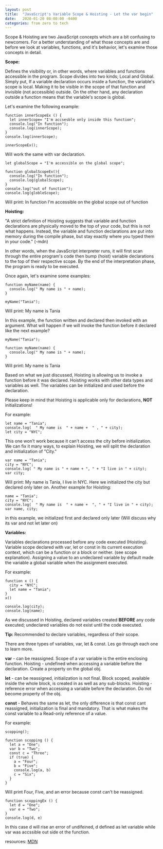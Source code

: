 ```yaml
---
layout: post
title:  "JavaScript's Variable Scope & Hoisting - Let the var begin"
date:   2020-01-20 08:00:00 -0400
categories: from zero to tech
---
```




Scope & Hoisting are two JavaScript concepts which are a bit confusing to newcomers. For a better understanding of what those concepts are and before we look at variables, functions, and it's behavior, let's examine those concepts in detail.

**Scope:**

Defines the visibility or, in other words, where variables and functions accessible in the program. Scope divides into two kinds; Local and Global. Simply put, If a variable declaration occurs inside a function, the variable's scope is local. Making it to be visible in the scope of that function and invisible (not accessible) outside. On the other hand, any declaration outside a function means that the variable's scope is global. 

Let's examine the following example: 
```
function innerScopeEx () {
  let innerScope= "I'm accsesble only inside this function";
  console.log("In function");
  console.log(innerScope);
}
console.log(innerScope);

innerScopeEx(); 
```

Will work the same with var declaration. 

```
let globalScope = "I'm accessible on the global scope";

function globalScopeEx(){
  console.log("In function");
  console.log(globalScope); 
}
console.log("out of function");
console.log(globleScope); 
```
Will print: 
In function
I'm accessible on the global scope
out of function

**Hoisting:**

 "A strict definition of Hoisting suggests that variable and function declarations are physically moved to the top of your code, but this is not what happens. Instead, the variable and function declarations are put into memory during the compile phase, but stay exactly where you typed them in your code." (-mdn)

In other words, when the JavaScript interpreter runs, it will first scan through the entire program's code then bump (hoist) variable declarations to the top of their respective scope. By the end of the interpretation phase, the program is ready to be executed.

Once again, let's examine some examples:
```
function myName(name) {
  console.log(" My name is " + name);
}

myName("Tania"); 
```
Will print: My name is Tania

In this example, the function written and declared then invoked with an argument. What will happen if we will invoke the function before it declared like the next example? 

```
myName("Tania");

function myName(name) {
  console.log(" My name is " + name);
}
```
Will print: My name is Tania

Based on what we just discussed, Hoisting is allowing us to invoke a function before it was declared. 
Hoisting works with other data types and variables as well. 
The variables can be initialized and used before the declaration.

Please keep in mind that Hoisting is applicable only for declarations, **NOT** initializations!

For example: 
```
let name = "Tania";
console.log(  " My name is  " + name +  " , " + city);
let city = "NYC"; 
```
This one won't work because it can't access the city before initialization. We can fix it many ways, to explain Hoisting, we will split the declaration and initialization of "City." 

```
var name = "Tania";
city = "NYC";
console.log( " My name is " + name + ", " + "I live in " + city);
var city; 
```
Will print: My name is Tania, I live in NYC.
Here we initialized the city but declared only later on. 
Another example for Hoisting: 

```
name = "Tania";
city = "NYC"; 
console.log(  " My name is  " + name +  ", " + "I live in " + city);
var name, city;
```
in this example, we initialized first and declared only later (Will discuss why its var and not let later on)

**Variables:**

Variables declarations processed before any code executed (Hoisting). 
Variable scope declared with var, let or const in its current execution context, which can be a function or a block or neither. (see scope explanation). 
Assigning a value to an undeclared variable by default made the variable a global variable when the assignment executed.

For example:
```
function x () {
  city = "NYC";
  let name = "Tania";
}
x()

console.log(city);
console.log(name);
```
As we discussed in Hoisting, declared variables created **BEFORE** any code executed; undeclared variables do not exist until the code executed. 

**Tip:** 
Recommended to declare variables, regardless of their scope. 

There are three types of variables, var, let & const. 
Les go through each one to learn more. 

**var** - can be reassigned. 
    Scope of a var variable is the entire enclosing function.
    Hoisting - undefined when accessing a variable before the declaration. 
    Create a property on the global obj.
    
**let** - can be reassigned, initialization is not final.
    Block scoped, available inside the whole block, is created in as well as any sub-blocks. 
  Hoisting  - reference error when accessing a variable before the declaration.
     Do not become property of the obj.
     
**const** - 
   Behaves the same as let, the only difference is that const cant reassigned, initialization is final and mandatory. That is what makes the const variable to a Read-only reference of a value. 

For example: 
```
scopping();

function scopping () {
  let a = "One";
  var b = "Two";
  const c = "Three";
  if (true) {
    a = "Four";
    b = "Five";
    console.log(a, b)
    c = "Six";
  }
}
```
Will print Four, Five, and an error because const can't be reassigned. 
```
function scoppingEx () {
  let d = "One";
  var e = "Two";
}
console.log(d, e)
```
In this case d will rise an error of undifeined, d defined as let variable while var was accssible out side ot the function. 

resources: [MDN](https://developer.mozilla.org/en-US/)
